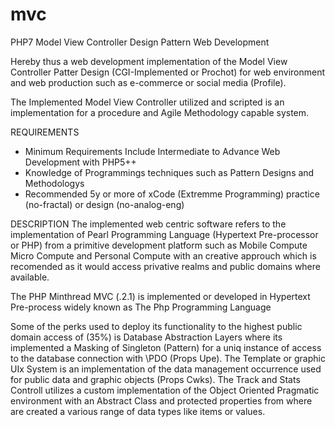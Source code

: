 # mvc
PHP7 Model View Controller Design Pattern Web Development

Hereby thus a web development implementation of the Model View Controller Patter Design (CGI-Implemented or Prochot) for web environment and web production such as e-commerce or social media (Profile).

The Implemented Model View Controller utilized and scripted is an implementation for a procedure and Agile Methodology capable system.

REQUIREMENTS
- Minimum Requirements Include Intermediate to Advance Web Development with PHP5++
- Knowledge of Programmings techniques such as Pattern Designs and Methodologys
- Recommended 5y or more of xCode (Extremme Programming) practice (no-fractal) or design (no-analog-eng)

DESCRIPTION
The implemented web centric software refers to the implementation of Pearl Programming Language (Hypertext Pre-processor or PHP) from a primitive development platform such as Mobile Compute Micro Compute and Personal Compute with an creative approuch which is recomended as it would access privative realms and public domains where available.

The PHP Minthread MVC (.2.1) is implemented or developed in Hypertext Pre-process widely known as The Php Programming Language

Some of the perks used to deploy its functionality to the highest public domain access of (35%) is Database Abstraction Layers where its implemented a Masking of Singleton (Pattern) for a uniq instance of access to the database connection with \PDO (Props Upe). The Template or graphic UIx System is an implementation of the data management occurrence used for public data and graphic objects (Props Cwks). The Track and Stats Controll utilizes a custom implementation of the Object Oriented Pragmatic environment with an Abstract Class and protected properties from where are created a various range of data types like items or values.
